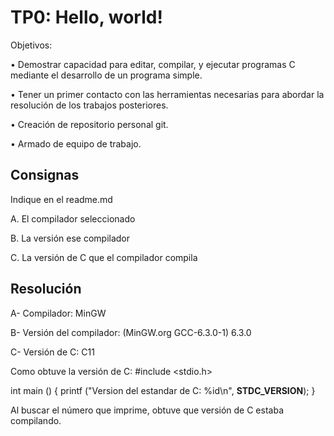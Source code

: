 # TP0: Hello, world! 

Objetivos:

• Demostrar capacidad para editar, compilar, y ejecutar programas C mediante
el desarrollo de un programa simple.

• Tener un primer contacto con las herramientas necesarias para abordar la
resolución de los trabajos posteriores.

• Creación de repositorio personal git.

• Armado de equipo de trabajo.


## Consignas

Indique en el readme.md

A. El compilador seleccionado

B. La versión ese compilador

C. La versión de C que el compilador compila

## Resolución

A- Compilador: MinGW

B- Versión del compilador: (MinGW.org GCC-6.3.0-1) 6.3.0

C- Versión de C: C11

Como obtuve la versión de C:
#include <stdio.h>

int main ()
{
    printf ("Version del estandar de C: %id\n", __STDC_VERSION__);
}

Al buscar el número que imprime, obtuve que versión de C estaba compilando.
